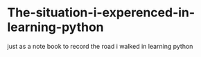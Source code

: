 # The-situation-i-experenced-in-learning-python
just as a note book to record the road i walked in learning python
